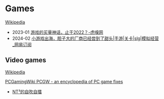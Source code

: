 # Games
[Wikipedia](https://en.wikipedia.org/wiki/Game)

- 2023-01 [游戏的买量神话，止于2022？-虎嗅网](https://www.huxiu.com/article/763750.html)
- 2024-02 [小游戏出海，胆子大的厂商已经尝到了甜头|手游|关卡|slg|模拟经营\_网易订阅](https://www.163.com/dy/article/IQA49DHB0511CVBI.html)

## Video games
[Wikipedia](https://en.wikipedia.org/wiki/Video_game)

[PCGamingWiki PCGW - an encyclopedia of PC game fixes](https://www.pcgamingwiki.com/)

- [NT³的自吹自擂](https://t.me/nt_cubic)